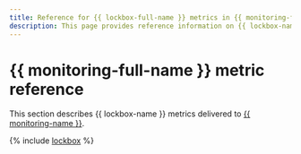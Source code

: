 ```yaml
---
title: Reference for {{ lockbox-full-name }} metrics in {{ monitoring-full-name }}
description: This page provides reference information on {{ lockbox-name }} metrics delivered to {{ monitoring-full-name }}.
---
```


# {{ monitoring-full-name }} metric reference

This section describes {{ lockbox-name }} metrics delivered to [{{ monitoring-name }}](../monitoring/).

{% include [lockbox](../_includes/monitoring/metrics-ref/lockbox.md) %}